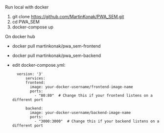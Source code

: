 Run local with docker
1. git clone https://github.com/MartinKonak/PWA_SEM.git
2. cd PWA_SEM
3. docker-compose up


On docker hub
- docker pull martinkonak/pwa_sem-frontend
- docker pull martinkonak/pwa_sem-backend
- edit docker-compose.yml:

        version: '3'
            services:
            frontend:
              image: your-docker-username/frontend-image-name
              ports:
                - "80:80"  # Change this if your frontend listens on a different port

            backend:
              image: your-docker-username/backend-image-name
              ports:
                - "3000:3000"  # Change this if your backend listens on a different port
